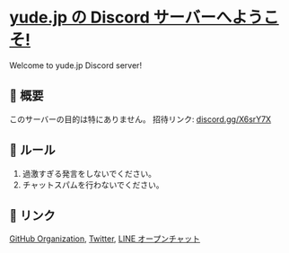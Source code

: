 # [yude.jp の Discord サーバーへようこそ!](https://yude.jp)
Welcome to yude.jp Discord server!

## 💫 概要
このサーバーの目的は特にありません。
招待リンク: [discord.gg/X6srY7X](https://discord.gg/X6srY7X)

## 📕 ルール
1. 過激すぎる発言をしないでください。
2. チャットスパムを行わないでください。

## 📎 リンク
[GitHub Organization](https://github.com/yude-jp), [Twitter](https://twitter.com/yude_jp), [LINE オープンチャット](https://line.me/ti/g2/mi36ZEsJkIo9BLqYg1sQFg)
